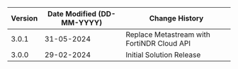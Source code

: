 | **Version** | **Date Modified (DD-MM-YYYY)** | **Change History**                          |
|-------------|--------------------------------|---------------------------------------------|
| 3.0.1       | 31-05-2024                     | Replace Metastream with FortiNDR Cloud API  |
| 3.0.0       | 29-02-2024                     | Initial Solution Release                    |
